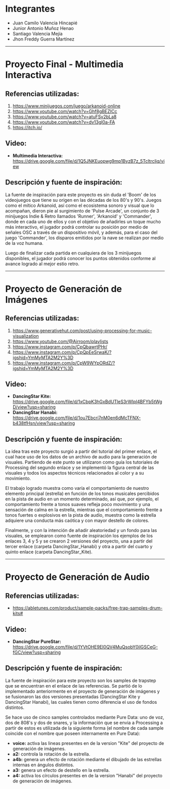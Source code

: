 # Integrantes
- Juan Camilo Valencia Hincapié
- Junior Antonio Muñoz Henao
- Santiago Valencia Mejía
- Jhon Freddy Guerra Martínez

---

# Proyecto Final - Multimedia Interactiva

## Referencias utilizadas:
1. https://www.minijuegos.com/juego/arkanoid-online
2. https://www.youtube.com/watch?v=Ghf8gBEZICc
3. https://www.youtube.com/watch?v=atuFSv2bLa8
4. https://www.youtube.com/watch?v=dv13gl0a-FA
5. https://itch.io/

## Video:
- **Multimedia Interactiva:** https://drive.google.com/file/d/1Q5JNKEuopwg9mp1ByzB7z_5Tcltrcljq/view

## Descripción y fuente de inspiración:
La fuente de inspiración para este proyecto es sin duda el 'Boom' de los videojuegos que tiene su origen 
en las décadas de los 80's y 90's. Juegos como el mítico Arkanoid, así como el ecosistema sonoro y visual 
que lo acompañan, dieron pie al surgimiento de 'Pulse Arcade', un conjunto de 3 minijuegos Indie & Retro llamados 'Runner', 'Arkanoid' y 'Commander', donde en cada uno de ellos y con el objetivo de añadirles un toque mucho más interactivo, el jugador podrá controlar su posición por medio de señales OSC a través de un dispositivo móvil, y además, para el caso del juego 'Commander', los disparos emitidos por la nave se realizan por medio de la voz humana. 

Luego de finalizar cada partida en cualquiera de los 3 minijuegos disponibles, el jugador podrá conocer los puntos obtenidos conforme al avance logrado al mejor estio retro.  

---

# Proyecto de Generación de Imágenes

## Referencias utilizadas:
1. https://www.generativehut.com/post/using-processing-for-music-visualization
2. https://www.youtube.com/@Airroom/playlists
3. https://www.instagram.com/p/CpQbawrtPHr/
4. https://www.instagram.com/p/CpQpEeSrwaK/?igshid=YmMyMTA2M2Y%3D
5. https://www.instagram.com/p/CpW9WYpORdZ/?igshid=YmMyMTA2M2Y%3D

## Video:
- **DancingStar Kite:** https://drive.google.com/file/d/1xCbpK3hGxBdUTleS3rWIpl4BFYb5tWgD/view?usp=sharing
- **DancingStar Hanabi:** https://drive.google.com/file/d/1ou7Ebcri7nM0en6dMcTFNX-b438tfHsn/view?usp=sharing

## Descripción y fuente de inspiración:
La idea tras este proyecto surgió a partir del tutorial del primer enlace, el cual hace uso de los datos de un archivo de audio para la generación de visuales. Partiendo de este punto se utilizaron como guía los tutoriales de Processing del segundo enlace y se implementó la figura central de las visuales y todos los aspectos técnicos relacionados al color y a su movimiento.

El trabajo logrado muestra como varía el comportamiento de nuestro elemento principal (estrella) en función de los tonos musicales percibidos en la pista de audio en un momento determinado, así que, por ejemplo, el comportamiento frente a tonos suaves refleja poco movimiento y una sensación de calma en la estrella, mientras que el comportamiento frente a tonos fuertes o explosivos en la pista de audio, muestra como la estrella adquiere una conducta más caótica y con mayor destello de colores.

Finalmente, y con la intención de añadir aleatoriedad y un fondo para las visuales, se emplearon como fuente de inspiración los ejemplos de los enlaces 3, 4 y 5  y se crearon 2 versiones del proyecto, una a partir del tercer enlace (carpeta DancingStar_Hanabi) y otra a partir del cuarto y quinto enlace (carpeta DancingStar_Kite).

---

# Proyecto de Generación de Audio

## Referencias utilizadas:
- https://abletunes.com/product/sample-packs/free-trap-samples-drum-kits#

## Video:
- **DancingStar PureStar:** https://drive.google.com/file/d/1YVtOHE9EI0QV4MuQsobY0ilGSCeG-fGC/view?usp=sharing

## Descripción y fuente de inspiración:
La fuente de inspiración para este proyecto son los samples de trapstep que se encuentran en el enlace de las referencias. Se partió de lo implementado anteriormente en el proyecto de generación de imágenes y se fusionaron las dos versiones presentadas (DancingStar Kite y DancingStar Hanabi), las cuales tienen como diferencia el uso de fondos distintos.

Se hace uso de cinco samples controlados mediante Pure Data: uno de voz, dos de 808's y dos de snares, y la información que se envia a Processing a partir de estos es utilizada de la siguiente forma (el nombre de cada sample coincide con el nombre que poseen internamente en Pure Data):

- **voice:** activa las lineas presentes en de la version "Kite" del proyecto de generación de imágenes.
- **a2:** controla la rotación de la estrella.
- **a4b:** genera un efecto de rotación mediante el dibujado de las estrellas internas en ángulos distintos.
- **a3:** genera un efecto de destello en la estrella.
- **a4:** activa los círculos presentes en de la version "Hanabi" del proyecto de generación de imágenes.

